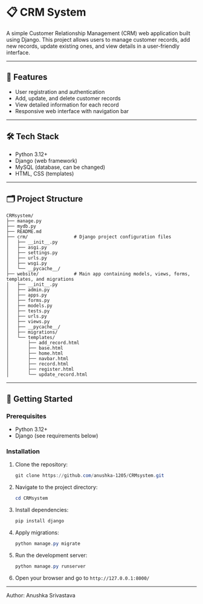 # 📋 CRM System

A simple Customer Relationship Management (CRM) web application built using Django. This project allows users to manage customer records, add new records, update existing ones, and view details in a user-friendly interface.

---

## 🧠 Features
- User registration and authentication
- Add, update, and delete customer records
- View detailed information for each record
- Responsive web interface with navigation bar

---

## 🛠️ Tech Stack
- Python 3.12+
- Django (web framework)
- MySQL (database, can be changed)
- HTML, CSS (templates)

---

## 🗂️ Project Structure
```
CRMsystem/
├── manage.py
├── mydb.py
├── README.md
├── crm/                 # Django project configuration files
│   ├── __init__.py
│   ├── asgi.py
│   ├── settings.py
│   ├── urls.py
│   ├── wsgi.py
│   └── __pycache__/
├── website/             # Main app containing models, views, forms, templates, and migrations
│   ├── __init__.py
│   ├── admin.py
│   ├── apps.py
│   ├── forms.py
│   ├── models.py
│   ├── tests.py
│   ├── urls.py
│   ├── views.py
│   ├── __pycache__/
│   ├── migrations/
│   └── templates/
│       ├── add_record.html
│       ├── base.html
│       ├── home.html
│       ├── navbar.html
│       ├── record.html
│       ├── register.html
│       └── update_record.html
```

---

## 🚀 Getting Started

### Prerequisites
- Python 3.12+
- Django (see requirements below)

### Installation
1. Clone the repository:
	```powershell
	git clone https://github.com/anushka-1205/CRMsystem.git
	```
2. Navigate to the project directory:
	```powershell
	cd CRMsystem
	```
3. Install dependencies:
	```powershell
	pip install django
	```
4. Apply migrations:
	```powershell
	python manage.py migrate
	```
5. Run the development server:
	```powershell
	python manage.py runserver
	```
6. Open your browser and go to `http://127.0.0.1:8000/`

---
Author: Anushka Srivastava
